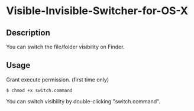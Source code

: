 # Visible-Invisible-Switcher-for-OS-X

## Description

You can switch the file/folder visibility on Finder.

## Usage

Grant execute permission. (first time only)

    $ chmod +x switch.command

You can switch visibility by double-clicking "switch.command".
